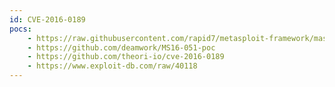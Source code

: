 ```yaml
---
id: CVE-2016-0189
pocs:
    - https://raw.githubusercontent.com/rapid7/metasploit-framework/master/modules/exploits/windows/browser/ms16_051_vbscript.rb
    - https://github.com/deamwork/MS16-051-poc
    - https://github.com/theori-io/cve-2016-0189
    - https://www.exploit-db.com/raw/40118
---
```


